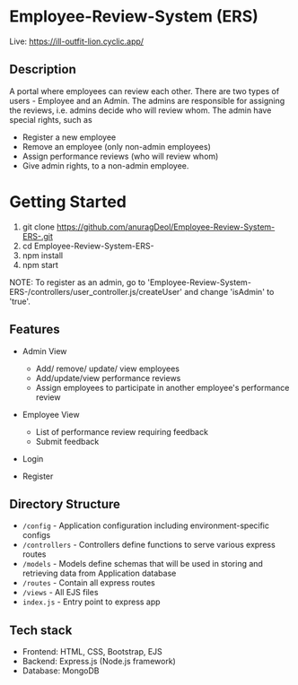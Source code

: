 # Employee-Review-System (ERS)
Live: https://ill-outfit-lion.cyclic.app/

## Description 
  A portal where employees can review each other. There are two types of users - Employee and an Admin. The admins are responsible for assigning the reviews, i.e. admins decide who will review whom.
  The admin have special rights, such as
  * Register a new employee
  * Remove an employee (only non-admin employees)
  * Assign performance reviews (who will review whom)
  * Give admin rights, to a non-admin employee.
  
# Getting Started
  1. git clone https://github.com/anuragDeol/Employee-Review-System-ERS-.git
  2. cd Employee-Review-System-ERS-
  3. npm install
  4. npm start
  
  NOTE: To register as an admin, go to 'Employee-Review-System-ERS-/controllers/user_controller.js/createUser' and change 'isAdmin' to 'true'.
  
  ## Features
  
  * Admin View
  	* Add/ remove/ update/ view employees
  	* Add/update/view performance reviews
  	* Assign employees to participate in another employee's performance review
  	
  * Employee View
    * List of performance review requiring feedback
    * Submit feedback
  * Login
  * Register
  
  ## Directory Structure
  * ```/config``` - Application configuration including environment-specific configs
  * ```/controllers``` - Controllers define functions to serve various express routes
  * ```/models``` - Models define schemas that will be used in storing and retrieving data from Application database
  * ```/routes``` - Contain all express routes
  * ```/views``` - All EJS files
  * ```index.js``` - Entry point to express app
  
## Tech stack
  * Frontend: HTML, CSS, Bootstrap, EJS
  * Backend: Express.js (Node.js framework)
  * Database: MongoDB
